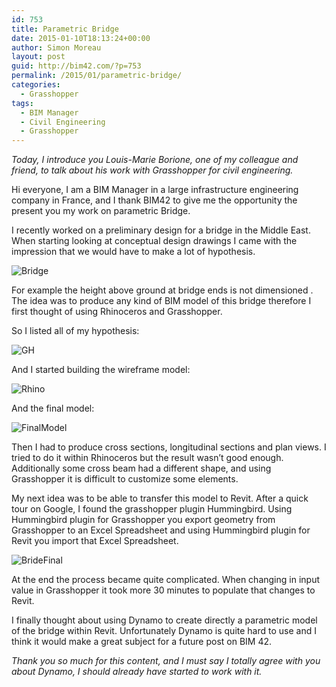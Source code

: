 ```yaml
---
id: 753
title: Parametric Bridge
date: 2015-01-10T18:13:24+00:00
author: Simon Moreau
layout: post
guid: http://bim42.com/?p=753
permalink: /2015/01/parametric-bridge/
categories:
  - Grasshopper
tags:
  - BIM Manager
  - Civil Engineering
  - Grasshopper
---
```

_Today, I introduce you Louis-Marie Borione, one of my colleague and friend, to talk about his work with Grasshopper for civil engineering._

Hi everyone, I am a BIM Manager in a large infrastructure engineering company in France, and I thank BIM42 to give me the opportunity the present you my work on parametric Bridge.

I recently worked on a preliminary design for a bridge in the Middle East. When starting looking at conceptual design drawings I came with the impression that we would have to make a lot of hypothesis.

![Bridge](http://bim42.com/wp-content/uploads/2015/01/Bridge.png)

For example the height above ground at bridge ends is not dimensioned . The idea was to produce any kind of BIM model of this bridge therefore I first thought of using Rhinoceros and Grasshopper.

So I listed all of my hypothesis:

![GH](http://bim42.com/wp-content/uploads/2015/01/GH.png)

And I started building the wireframe model:

![Rhino](http://bim42.com/wp-content/uploads/2015/01/Rhino.png)

And the final model:

![FinalModel](http://bim42.com/wp-content/uploads/2015/01/FinalModel.png)

Then I had to produce cross sections, longitudinal sections and plan views. I tried to do it within Rhinoceros but the result wasn’t good enough. Additionally some cross beam had a different shape, and using Grasshopper it is difficult to customize some elements.

My next idea was to be able to transfer this model to Revit. After a quick tour on Google, I found the grasshopper plugin Hummingbird. Using Hummingbird plugin for Grasshopper you export geometry from Grasshopper to an Excel Spreadsheet and using Hummingbird plugin for Revit you import that Excel Spreadsheet.

![BrideFinal](http://bim42.com/wp-content/uploads/2015/01/BrideFinal.png)

At the end the process became quite complicated. When changing in input value in Grasshopper it took more 30 minutes to populate that changes to Revit.

I finally thought about using Dynamo to create directly a parametric model of the bridge within Revit. Unfortunately Dynamo is quite hard to use and I think it would make a great subject for a future post on BIM 42.

_Thank you so much for this content, and I must say I totally agree with you about Dynamo, I should already have started to work with it._